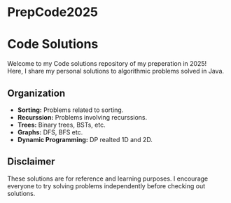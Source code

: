 # PrepCode2025

# Code Solutions
Welcome to my Code solutions repository of my preperation in 2025!  
Here, I share my personal solutions to algorithmic problems solved in Java.

## Organization
- **Sorting:** Problems related to sorting.
- **Recurssion:** Problems involving recurssions.
- **Trees:** Binary trees, BSTs, etc.
- **Graphs:** DFS, BFS etc.
- **Dynamic Programming:** DP realted 1D and 2D.

## Disclaimer
These solutions are for reference and learning purposes. I encourage everyone to try solving problems independently before checking out solutions.
